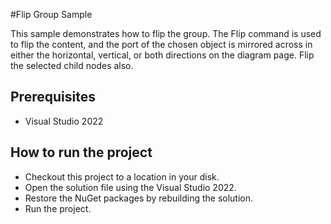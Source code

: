 #Flip Group Sample

This sample demonstrates how to flip the group. The Flip command is used to flip the content, and the port of the chosen object is mirrored across in either the horizontal, vertical, or both directions on the diagram page. Flip the selected child nodes also.


## Prerequisites

* Visual Studio 2022

## How to run the project

* Checkout this project to a location in your disk.
* Open the solution file using the Visual Studio 2022.
* Restore the NuGet packages by rebuilding the solution.
* Run the project.
